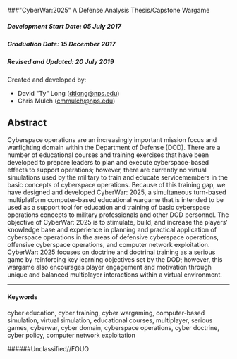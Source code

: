 ###"CyberWar:2025"
A Defense Analysis Thesis/Capstone Wargame

##### Development Start Date: 05 July 2017
##### Graduation Date: 15 December 2017

##### Revised and Updated: 20 July 2019

Created and developed by:
- David "Ty" Long (dtlong@nps.edu)
- Chris Mulch (cmmulch@nps.edu)

## Abstract
Cyberspace operations are an increasingly important mission focus and warfighting domain within the Department of Defense (DOD). There are a number of educational courses and training exercises that have been developed to prepare leaders to plan and execute cyberspace-based effects to support operations; however, there are currently no virtual simulations used by the military to train and educate servicemembers in the basic concepts of cyberspace operations. Because of this training gap, we have designed and developed CyberWar: 2025, a simultaneous turn-based multiplatform computer-based educational wargame that is intended to be used as a support tool for education and training of basic cyberspace operations concepts to military professionals and other DOD personnel. The objective of CyberWar: 2025 is to stimulate, build, and increase the players’ knowledge base and experience in planning and practical application of cyberspace operations in the areas of defensive cyberspace operations, offensive cyberspace operations, and computer network exploitation. CyberWar: 2025 focuses on doctrine and doctrinal training as a serious game by reinforcing key learning objectives set by the DOD; however, this wargame also encourages player engagement and motivation through unique and balanced multiplayer interactions within a virtual environment.
___
#### Keywords
cyber education, cyber training, cyber wargaming, computer-based simulation, virtual simulation, educational courses, multiplayer, serious games, cyberwar, cyber domain, cyberspace operations, cyber doctrine, cyber policy, computer network exploitation

######Unclassified//FOUO